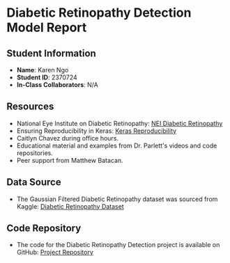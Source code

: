 # Diabetic Retinopathy Detection Model Report

## Student Information

- **Name**: Karen Ngo
- **Student ID**: 2370724
- **In-Class Collaborators**: N/A

## Resources

- National Eye Institute on Diabetic Retinopathy: [NEI Diabetic Retinopathy](https://www.nei.nih.gov/learn-about-eye-health/eye-conditions-and-diseases/diabetic-retinopathy#:~:text=Diabetic%20retinopathy%20is%20an%20eye,at%20least%20once%20a%20year)
- Ensuring Reproducibility in Keras: [Keras Reproducibility](https://keras.io/examples/keras_recipes/reproducibility_recipes/)
- Caitlyn Chavez during office hours.
- Educational material and examples from Dr. Parlett's videos and code repositories.
- Peer support from Matthew Batacan.

## Data Source

- The Gaussian Filtered Diabetic Retinopathy dataset was sourced from Kaggle: [Diabetic Retinopathy Dataset](https://www.kaggle.com/datasets/sovitrath/diabetic-retinopathy-224x224-gaussian-filtered)

## Code Repository

- The code for the Diabetic Retinopathy Detection project is available on GitHub: [Project Repository](https://github.com/kango20/Diabetic_Retinopathy_Detection/blob/main/README.md)
